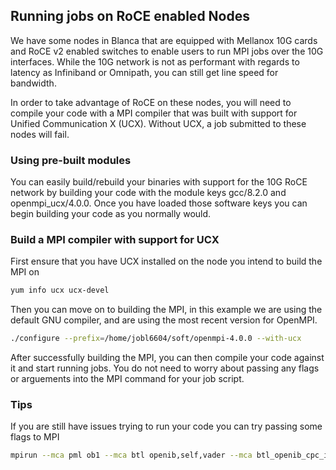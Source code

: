 ## Running jobs on RoCE enabled Nodes

We have some nodes in Blanca that are equipped with Mellanox 10G cards and RoCE v2
enabled switches to enable users to run MPI jobs over the 10G interfaces. While the 
10G network is not as performant with regards to latency as Infiniband or Omnipath,
you can still get line speed for bandwidth.

In order to take advantage of RoCE on these nodes, you will need to compile your code with a
MPI compiler that was built with support for Unified Communication X (UCX). Without UCX, a job
submitted to these nodes will fail.

### Using pre-built modules

You can easily build/rebuild your binaries with support for the 10G RoCE network by building 
your code with the module keys gcc/8.2.0 and openmpi_ucx/4.0.0.  Once you have loaded those software
keys you can begin building your code as you normally would.

### Build a MPI compiler with support for UCX

First ensure that you have UCX installed on the node you intend to build the MPI on

```bash
yum info ucx ucx-devel
```

Then you can move on to building the MPI, in this example we are using the default GNU compiler,
and are using the most recent version for OpenMPI.
```bash
./configure --prefix=/home/jobl6604/soft/openmpi-4.0.0 --with-ucx
```

After successfully building the MPI, you can then compile your code against it and start running jobs.
You do not need to worry about passing any flags or arguements into the MPI command for your job script.

### Tips

If you are still have issues trying to run your code you can try passing some flags to MPI

```bash
mpirun --mca pml ob1 --mca btl openib,self,vader --mca btl_openib_cpc_include rdmacm --mca btl_openib_rroce_enable 1 <command>
```



